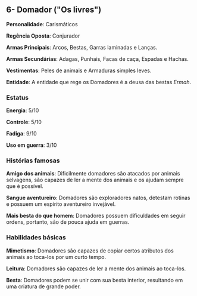 ## 6- Domador ("Os livres")

**Personalidade**: Carismáticos 

**Regência Oposta**: Conjurador

**Armas Principais**: Arcos, Bestas, Garras laminadas e Lanças.

**Armas Secundárias**: Adagas, Punhais, Facas de caça, Espadas e Hachas. 

**Vestimentas**: Peles de animais e Armaduras simples leves.

**Entidade**: A entidade que rege os Domadores é a deusa das bestas *Ermah*. 

### Estatus

**Energia**: 5/10

**Controle**: 5/10

**Fadiga**: 9/10

**Uso em guerra**: 3/10

### Histórias famosas

**Amigo dos animais**: Dificilmente domadores são atacados por animais selvagens, são capazes de ler a mente dos animais e os ajudam sempre que é possível.

**Sangue aventureiro**: Domadores são exploradores natos, detestam rotinas e possuem um espírito aventureiro invejável.

**Mais besta do que homem**: Domadores possuem dificuldades em seguir ordens, portanto, são de pouca ajuda em guerras.

### Habilidades básicas

**Mimetismo**: Domadores são capazes de copiar certos atributos dos animais ao toca-los por um curto tempo.

**Leitura**: Domadores são capazes de ler a mente dos animais ao toca-los.

**Besta**: Domadores podem se unir com sua besta interior, resultando em uma criatura de grande poder.


